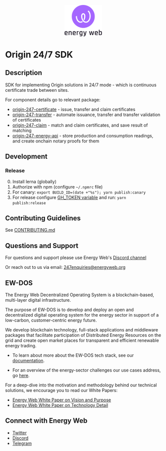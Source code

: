 <p align="center">
  <a href="https://www.energyweb.org" target="blank"><img src="./energyweb.png" width="120" alt="Energy Web Foundation" /></a>
</p>

# Origin 24/7 SDK

## Description

SDK for implementing Origin solutions in 24/7 mode - which is continuous certificate trade between sites.

For component details go to relevant package:

-   [origin-247-certificate](./packages/origin-247-certificate) - issue, transfer and claim certificates
-   [origin-247-transfer](./packages/origin-247-transfer) - automate issuance, transfer and transfer validation of certificates
-   [origin-247-claim](./packages/origin-247-claim) - match and claim certificates, and save result of matching
-   [origin-247-energy-api](./packages/origin-247-energy-api) - store production and consumption readings, and create onchain notary proofs for them

## Development

### Release

0. Install lerna (globally)
1. Authorize with npm (configure `~/.npmrc` file)
2. For canary: `export BUILD_ID=(date +"%s"); yarn publish:canary`
3. For release configure [GH_TOKEN variable](https://github.com/lerna/lerna/blob/main/commands/version/README.md#--create-release-type) and run: `yarn publish:release`

## Contributing Guidelines

See [CONTRIBUTING.md](./CONTRIBUTING.md)

## Questions and Support

For questions and support please use Energy Web's [Discord channel](https://discord.com/channels/706103009205288990/843970822254362664)

Or reach out to us via email: 247enquiries@energyweb.org

## EW-DOS

The Energy Web Decentralized Operating System is a blockchain-based, multi-layer digital infrastructure.

The purpose of EW-DOS is to develop and deploy an open and decentralized digital operating system for the energy sector in support of a low-carbon, customer-centric energy future.

We develop blockchain technology, full-stack applications and middleware packages that facilitate participation of Distributed Energy Resources on the grid and create open market places for transparent and efficient renewable energy trading.

-   To learn about more about the EW-DOS tech stack, see our [documentation](https://app.gitbook.com/@energy-web-foundation/s/energy-web/).

-   For an overview of the energy-sector challenges our use cases address, go [here](https://app.gitbook.com/@energy-web-foundation/s/energy-web/our-mission).

For a deep-dive into the motivation and methodology behind our technical solutions, we encourage you to read our White Papers:

-   [Energy Web White Paper on Vision and Purpose](https://www.energyweb.org/reports/EWDOS-Vision-Purpose/)
-   [Energy Web White Paper on Technology Detail](https://www.energyweb.org/wp-content/uploads/2020/06/EnergyWeb-EWDOS-PART2-TechnologyDetail-202006-vFinal.pdf)

## Connect with Energy Web

-   [Twitter](https://twitter.com/energywebx)
-   [Discord](https://discord.com/channels/706103009205288990/843970822254362664)
-   [Telegram](https://t.me/energyweb)
